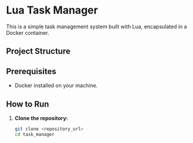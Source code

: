 # Lua Task Manager

This is a simple task management system built with Lua, encapsulated in a Docker container.

## Project Structure



## Prerequisites

- Docker installed on your machine.

## How to Run

1. **Clone the repository:**

   ```bash
   git clone <repository_url>
   cd task_manager
